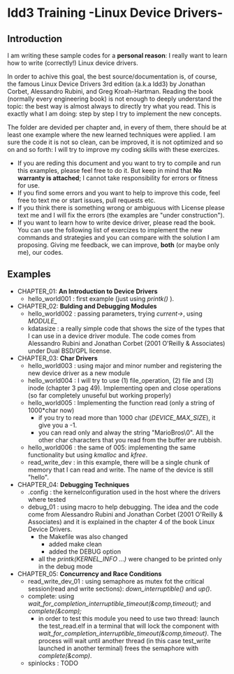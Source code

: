 # ldd3 Training -Linux Device Drivers-

## Introduction

I am writing these sample codes for a **personal reason**: I really want to learn how to write (correctly!) Linux device drivers. 

In order to achive this goal, the best source/documentation is, of course, the famous Linux Device Drivers 3rd edition (a.k.a ldd3) by Jonathan Corbet, Alessandro Rubini, and Greg Kroah-Hartman. Reading the book (normally every engineering book) is not enough to deeply understand the topic: the best way is almost always to directly try what you read. This is exactly what I am doing: step by step I try to implement the new concepts.

The folder are devided per chapter and, in every of them, there should be at least one example where the new learned techniques were applied. I am sure the code it is not so clean, can be improved, it is not optimized and so on and so forth: I will try to improve my coding skills with these exercizes.

* If you are reding this document and you want to try to compile and run this examples, please feel free to do it. But keep in mind that **No warranty is attached**; I cannot take responsibility for errors or fitness for use.
* If you find some errors and you want to help to improve this code, feel free to text me or start issues, pull requests etc.
* If you think there is something wrong or ambiguous with License please text me and I will fix the errors (the examples are "under construction").
* If you want to learn how to write device driver, please read the book. You can use the following list of exercizes to implement the new commands and strategies and you can compare with the solution I am proposing. Giving me feedback, we can improve, **both** (or maybe only me), our codes.



## Examples


* CHAPTER_01: **An Introduction to Device Drivers**
    * hello_world001 : first example (just using *printk()* ).
* CHAPTER_02: **Bulding and Debugging Modules**
    * hello_world002 : passing parameters, trying *current->*, using *MODULE_*
    * kdatasize      : a really simple code that shows the size of the types that I can use in a device driver module. The code comes from Alessandro Rubini and Jonathan Corbet (2001 O'Reilly & Associates) under Dual BSD/GPL license.
* CHAPTER_03: **Char Drivers**
    * hello_world003 : using major and minor number and registering the new device driver as a new module
    * hello_world004 : I will try to use (1) file_operation, (2) file and (3) inode (chapter 3 pag 49). Implementing open and close operations (so far completely unuseful but working properly)
    * hello_world005 : Implementing the function read (only a string of 1000*char now)
        * if you try to read more than 1000 char (*DEVICE_MAX_SIZE*), it give you a -1.
        * you can read only and alway the string "MarioBros\0". All the other char characters that you read from the buffer are rubbish.
    * hello_world006 : the same of 005: implementing the same functionality but using *kmalloc* and *kfree*.
    * read_write_dev : in this example, there will be a single chunk of memory that I can read and write. The name of the device is still "hello".
* CHAPTER_04: **Debugging Techniques**
    * .config : the kernelconfiguration used in the host where the drivers where tested
    * debug_01 : using macro to help debugging. The idea and the code come from Alessandro Rubini and Jonathan Corbet (2001 O'Reilly & Associates) and it is explained in the chapter 4 of the book Linux Device Drivers.
        * the Makefile was also changed
            * added make clean
            * added the DEBUG option
        * all the *printk(KERNEL_INFO ...)* were changed to be printed only in the debug mode
* CHAPTER_05: **Concurrency and Race Conditions**
    * read_write_dev_01 : using semaphore as mutex fot the critical session(read and write sections): *down_interruptible()* and *up()*.
    * complete: using *wait_for_completion_interruptible_timeout(&comp,timeout);*  and *complete(&comp);*
        * in order to test this module you need to use two thread: launch the test_read.elf in a terminal that will lock the component with *wait_for_completion_interruptible_timeout(&comp,timeout)*. The process will wait until another thread (in this case test_write launched in another terminal) frees the semaphore with *complete(&comp)*.
    * spinlocks : TODO
